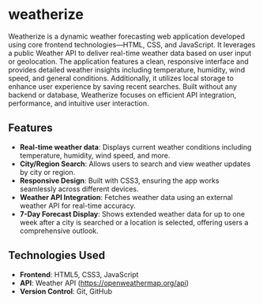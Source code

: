 # weatherize

Weatherize is a dynamic weather forecasting web application developed using core frontend technologies—HTML, CSS, and JavaScript. It leverages a public Weather API to deliver real-time weather data based on user input or geolocation. The application features a clean, responsive interface and provides detailed weather insights including temperature, humidity, wind speed, and general conditions. Additionally, it utilizes local storage to enhance user experience by saving recent searches. Built without any backend or database, Weatherize focuses on efficient API integration, performance, and intuitive user interaction.

## Features
- **Real-time weather data**: Displays current weather conditions including temperature, humidity, wind speed, and more.
- **City/Region Search**: Allows users to search and view weather updates by city or region.
- **Responsive Design**: Built with CSS3, ensuring the app works seamlessly across different devices.
- **Weather API Integration**: Fetches weather data using an external weather API for real-time accuracy.
- **7-Day Forecast Display**: Shows extended weather data for up to one week after a city is searched or a location is selected, offering users a comprehensive outlook.

## Technologies Used
- **Frontend**: HTML5, CSS3, JavaScript 
- **API**: Weather API (https://openweathermap.org/api)
- **Version Control**: Git, GitHub
